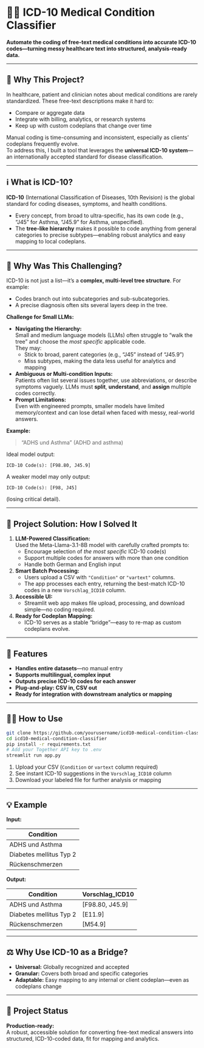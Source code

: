 # 🏥✨ ICD-10 Medical Condition Classifier

**Automate the coding of free-text medical conditions into accurate ICD-10 codes—turning messy healthcare text into structured, analysis-ready data.**

---

## 🤔 Why This Project?

In healthcare, patient and clinician notes about medical conditions are rarely standardized. These free-text descriptions make it hard to:
- Compare or aggregate data
- Integrate with billing, analytics, or research systems
- Keep up with custom codeplans that change over time

Manual coding is time-consuming and inconsistent, especially as clients’ codeplans frequently evolve.  
To address this, I built a tool that leverages the **universal ICD-10 system**—an internationally accepted standard for disease classification.

---

## ℹ️ What is ICD-10?

**ICD-10** (International Classification of Diseases, 10th Revision) is the global standard for coding diseases, symptoms, and health conditions.  
- Every concept, from broad to ultra-specific, has its own code (e.g., “J45” for Asthma, “J45.9” for Asthma, unspecified).
- The **tree-like hierarchy** makes it possible to code anything from general categories to precise subtypes—enabling robust analytics and easy mapping to local codeplans.

---

## 🧩 Why Was This Challenging?

ICD-10 is not just a list—it’s a **complex, multi-level tree structure**. For example:
- Codes branch out into subcategories and sub-subcategories.
- A precise diagnosis often sits several layers deep in the tree.

**Challenge for Small LLMs:**  
- **Navigating the Hierarchy:**  
  Small and medium language models (LLMs) often struggle to “walk the tree” and choose the *most specific* applicable code.  
  They may:
  - Stick to broad, parent categories (e.g., “J45” instead of “J45.9”)
  - Miss subtypes, making the data less useful for analytics and mapping
- **Ambiguous or Multi-condition Inputs:**  
  Patients often list several issues together, use abbreviations, or describe symptoms vaguely.
  LLMs must **split**, **understand**, and **assign** multiple codes correctly.
- **Prompt Limitations:**  
  Even with engineered prompts, smaller models have limited memory/context and can lose detail when faced with messy, real-world answers.

**Example:**  
> “ADHS und Asthma” (ADHD and asthma)

Ideal model output:  
```
ICD-10 Code(s): [F98.80, J45.9]
```
A weaker model may only output:  
```
ICD-10 Code(s): [F98, J45]
```
(losing critical detail).

---

## 🚦 Project Solution: How I Solved It

1. **LLM-Powered Classification:**  
   Used the Meta-Llama-3.1-8B model with carefully crafted prompts to:
   - Encourage selection of *the most specific* ICD-10 code(s)
   - Support multiple codes for answers with more than one condition
   - Handle both German and English input
2. **Smart Batch Processing:**  
   - Users upload a CSV with `"Condition"` or `"vartext"` columns.
   - The app processes each entry, returning the best-match ICD-10 codes in a new `Vorschlag_ICD10` column.
3. **Accessible UI:**  
   - Streamlit web app makes file upload, processing, and download simple—no coding required.
4. **Ready for Codeplan Mapping:**  
   - ICD-10 serves as a stable “bridge”—easy to re-map as custom codeplans evolve.

---

## 🌟 Features

- **Handles entire datasets**—no manual entry
- **Supports multilingual, complex input**
- **Outputs precise ICD-10 codes for each answer**
- **Plug-and-play: CSV in, CSV out**
- **Ready for integration with downstream analytics or mapping**

---

## 🧑‍💻 How to Use

```sh
git clone https://github.com/yourusername/icd10-medical-condition-classifier.git
cd icd10-medical-condition-classifier
pip install -r requirements.txt
# Add your Together API key to .env
streamlit run app.py
```
1. Upload your CSV (`Condition` or `vartext` column required)
2. See instant ICD-10 suggestions in the `Vorschlag_ICD10` column
3. Download your labeled file for further analysis or mapping

---

## 💡 Example

**Input:**

| Condition                  |
|----------------------------|
| ADHS und Asthma            |
| Diabetes mellitus Typ 2    |
| Rückenschmerzen            |

**Output:**

| Condition                  | Vorschlag_ICD10       |
|----------------------------|-----------------------|
| ADHS und Asthma            | [F98.80, J45.9]       |
| Diabetes mellitus Typ 2    | [E11.9]               |
| Rückenschmerzen            | [M54.9]               |

---

## ⚖️ Why Use ICD-10 as a Bridge?

- **Universal:** Globally recognized and accepted
- **Granular:** Covers both broad and specific categories
- **Adaptable:** Easy mapping to any internal or client codeplan—even as codeplans change

---

## 🚩 Project Status

**Production-ready:**  
A robust, accessible solution for converting free-text medical answers into structured, ICD-10-coded data, fit for mapping and analytics.